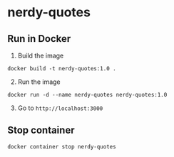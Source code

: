 # nerdy-quotes

## Run in Docker

1. Build the image
```
docker build -t nerdy-quotes:1.0 .
```

2. Run the image
```
docker run -d --name nerdy-quotes nerdy-quotes:1.0
```

3. Go to `http://localhost:3000`

## Stop container

```
docker container stop nerdy-quotes
```